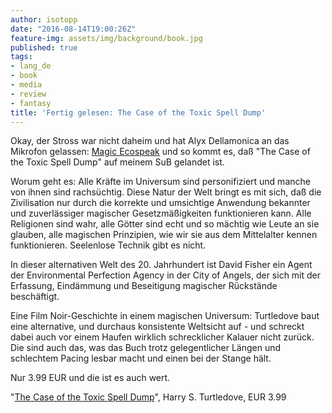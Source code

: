 ```yaml
---
author: isotopp
date: "2016-08-14T19:00:26Z"
feature-img: assets/img/background/book.jpg
published: true
tags:
- lang_de
- book
- media
- review
- fantasy
title: 'Fertig gelesen: The Case of the Toxic Spell Dump'
---
```

Okay, der Stross war nicht daheim und hat Alyx Dellamonica an das Mikrofon gelassen: 
[Magic Ecospeak](http://www.antipope.org/feorag/testbed/2015/11/magic-ecospeak-and-genre-distinctions.html) und so kommt es, daß "The Case of the Toxic Spell Dump" auf meinem SuB gelandet ist.

Worum geht es: Alle Kräfte im Universum sind personifiziert und manche von ihnen sind rachsüchtig. Diese Natur der Welt bringt es mit sich, daß die Zivilisation nur durch die korrekte und umsichtige Anwendung bekannter und zuverlässiger magischer Gesetzmäßigkeiten funktionieren kann. Alle Religionen sind wahr, alle Götter sind echt und so mächtig wie Leute an sie glauben, alle magischen Prinzipien, wie wir sie aus dem Mittelalter kennen funktionieren. Seelenlose Technik gibt es nicht.

In dieser alternativen Welt des 20. Jahrhundert ist David Fisher ein Agent der Environmental Perfection Agency in der City of Angels, der sich mit der Erfassung, Eindämmung und Beseitigung magischer Rückstände beschäftigt.

Eine Film Noir-Geschichte in einem magischen Universum: Turtledove baut eine alternative, und durchaus konsistente Weltsicht auf - und schreckt dabei auch vor einem Haufen wirklich schrecklicher Kalauer nicht zurück. Die sind auch das, was das Buch trotz gelegentlicher Längen und schlechtem Pacing lesbar macht und einen bei der Stange hält.

Nur 3.99 EUR und die ist es auch wert.

"[The Case of the Toxic Spell Dump](https://www.amazon.de/dp/B00E9HR2EC)", Harry S. Turtledove, EUR 3.99
